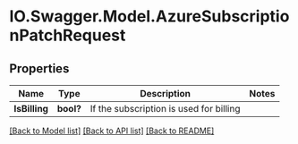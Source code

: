 # IO.Swagger.Model.AzureSubscriptionPatchRequest
## Properties

Name | Type | Description | Notes
------------ | ------------- | ------------- | -------------
**IsBilling** | **bool?** | If the subscription is used for billing | 

[[Back to Model list]](../README.md#documentation-for-models) [[Back to API list]](../README.md#documentation-for-api-endpoints) [[Back to README]](../README.md)

